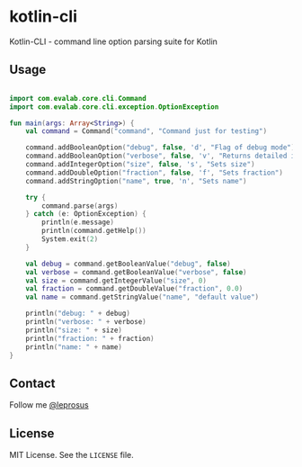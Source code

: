 # kotlin-cli

Kotlin-CLI - command line option parsing suite for Kotlin

## Usage

```kotlin

import com.evalab.core.cli.Command
import com.evalab.core.cli.exception.OptionException

fun main(args: Array<String>) {
    val command = Command("command", "Command just for testing")

    command.addBooleanOption("debug", false, 'd', "Flag of debug mode")
    command.addBooleanOption("verbose", false, 'v', "Returns detailed information")
    command.addIntegerOption("size", false, 's', "Sets size")
    command.addDoubleOption("fraction", false, 'f', "Sets fraction")
    command.addStringOption("name", true, 'n', "Sets name")

    try {
        command.parse(args)
    } catch (e: OptionException) {
        println(e.message)
        println(command.getHelp())
        System.exit(2)
    }

    val debug = command.getBooleanValue("debug", false)
    val verbose = command.getBooleanValue("verbose", false)
    val size = command.getIntegerValue("size", 0)
    val fraction = command.getDoubleValue("fraction", 0.0)
    val name = command.getStringValue("name", "default value")

    println("debug: " + debug)
    println("verbose: " + verbose)
    println("size: " + size)
    println("fraction: " + fraction)
    println("name: " + name)
}
```

## Contact

Follow me [@leprosus](https://twitter.com/leprosus_ru)

## License

MIT License. See the `LICENSE` file.
